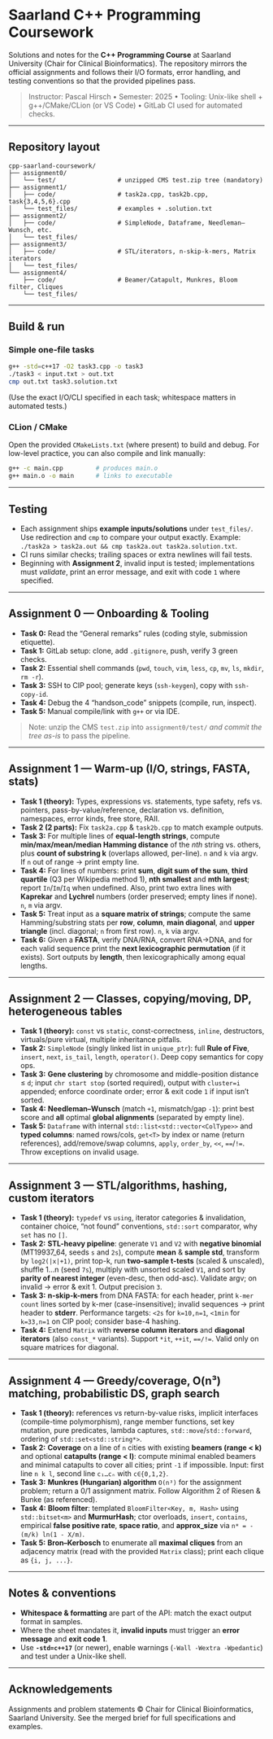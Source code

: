 # Saarland C++ Programming Coursework

Solutions and notes for the **C++ Programming Course** at Saarland University (Chair for Clinical Bioinformatics). The repository mirrors the official assignments and follows their I/O formats, error handling, and testing conventions so that the provided pipelines pass.&#x20;

> Instructor: Pascal Hirsch • Semester: 2025 • Tooling: Unix-like shell + g++/CMake/CLion (or VS Code) • GitLab CI used for automated checks.&#x20;

---

## Repository layout

```
cpp-saarland-coursework/
├── assignment0/
│   └── test/                 # unzipped CMS test.zip tree (mandatory)
├── assignment1/
│   ├── code/                 # task2a.cpp, task2b.cpp, task{3,4,5,6}.cpp
│   └── test_files/           # examples + .solution.txt
├── assignment2/
│   ├── code/                 # SimpleNode, Dataframe, Needleman–Wunsch, etc.
│   └── test_files/
├── assignment3/
│   ├── code/                 # STL/iterators, n-skip-k-mers, Matrix iterators
│   └── test_files/
└── assignment4/
    ├── code/                 # Beamer/Catapult, Munkres, Bloom filter, Cliques
    └── test_files/
```

---

## Build & run

### Simple one-file tasks

```bash
g++ -std=c++17 -O2 task3.cpp -o task3
./task3 < input.txt > out.txt
cmp out.txt task3.solution.txt
```

(Use the exact I/O/CLI specified in each task; whitespace matters in automated tests.)&#x20;

### CLion / CMake

Open the provided `CMakeLists.txt` (where present) to build and debug. For low-level practice, you can also compile and link manually:

```bash
g++ -c main.cpp         # produces main.o
g++ main.o -o main      # links to executable
```



---

## Testing

* Each assignment ships **example inputs/solutions** under `test_files/`. Use redirection and `cmp` to compare your output exactly.
  Example: `./task2a > task2a.out && cmp task2a.out task2a.solution.txt`.&#x20;
* CI runs similar checks; trailing spaces or extra newlines will fail tests.&#x20;
* Beginning with **Assignment 2**, invalid input is tested; implementations must *validate*, print an error message, and exit with code `1` where specified.&#x20;

---

## Assignment 0 — Onboarding & Tooling

* **Task 0:** Read the “General remarks” rules (coding style, submission etiquette).&#x20;
* **Task 1:** GitLab setup: clone, add `.gitignore`, push, verify 3 green checks.&#x20;
* **Task 2:** Essential shell commands (`pwd`, `touch`, `vim`, `less`, `cp`, `mv`, `ls`, `mkdir`, `rm -r`).&#x20;
* **Task 3:** SSH to CIP pool; generate keys (`ssh-keygen`), copy with `ssh-copy-id`.&#x20;
* **Task 4:** Debug the 4 “handson\_code” snippets (compile, run, inspect).&#x20;
* **Task 5:** Manual compile/link with `g++` or via IDE.&#x20;

> Note: unzip the CMS `test.zip` into `assignment0/test/` *and commit the tree as-is* to pass the pipeline.&#x20;

---

## Assignment 1 — Warm-up (I/O, strings, FASTA, stats)

* **Task 1 (theory):** Types, expressions vs. statements, type safety, refs vs. pointers, pass-by-value/reference, declaration vs. definition, namespaces, error kinds, free store, RAII.&#x20;
* **Task 2 (2 parts):** Fix `task2a.cpp` & `task2b.cpp` to match example outputs.&#x20;
* **Task 3:** For multiple lines of **equal-length strings**, compute **min/max/mean/median Hamming distance** of the *nth* string vs. others, plus **count of substring k** (overlaps allowed, per-line). `n` and `k` via argv. If `n` out of range → print empty line.&#x20;
* **Task 4:** For lines of numbers: print **sum**, **digit sum of the sum**, **third quartile** (Q3 per Wikipedia method 1), **nth smallest** and **mth largest**; report `In`/`Im`/`Iq` when undefined. Also, print two extra lines with **Kaprekar** and **Lychrel** numbers (order preserved; empty lines if none). `n`, `m` via argv.&#x20;
* **Task 5:** Treat input as a **square matrix of strings**; compute the same Hamming/substring stats per **row**, **column**, **main diagonal**, and **upper triangle** (incl. diagonal; `n` from first row). `n`, `k` via argv.&#x20;
* **Task 6:** Given a **FASTA**, verify DNA/RNA, convert RNA→DNA, and for each valid sequence print the **next lexicographic permutation** (if it exists). Sort outputs by **length**, then lexicographically among equal lengths.&#x20;

---

## Assignment 2 — Classes, copying/moving, DP, heterogeneous tables

* **Task 1 (theory):** `const` vs `static`, const-correctness, `inline`, destructors, virtuals/pure virtual, multiple inheritance pitfalls.&#x20;
* **Task 2:** `SimpleNode` (singly linked list in `unique_ptr`): full **Rule of Five**, `insert`, `next`, `is_tail`, `length`, `operator()`. Deep copy semantics for copy ops.&#x20;
* **Task 3:** **Gene clustering** by chromosome and middle-position distance ≤ `d`; input `chr start stop` (sorted required), output with `cluster=i` appended; enforce coordinate order; error & exit code `1` if input isn’t sorted.&#x20;
* **Task 4:** **Needleman–Wunsch** (match `+1`, mismatch/gap `-1`): print best score and **all** optimal **global alignments** (separated by empty line).&#x20;
* **Task 5:** `Dataframe` with internal `std::list<std::vector<ColType>>` and **typed columns**: named rows/cols, `get<T>` by index or name (return references), add/remove/swap columns, `apply`, `order_by`, `<<`, `==`/`!=`. Throw exceptions on invalid usage.&#x20;

---

## Assignment 3 — STL/algorithms, hashing, custom iterators

* **Task 1 (theory):** `typedef` vs `using`, iterator categories & invalidation, container choice, “not found” conventions, `std::sort` comparator, why `set` has no `[]`.&#x20;
* **Task 2:** **STL-heavy pipeline**: generate `V1` and `V2` with **negative binomial** (MT19937\_64, seeds `s` and `2s`), compute **mean** & **sample std**, transform by `log2(|x|+1)`, print top-k, run **two-sample t-tests** (scaled & unscaled), shuffle 1…n (seed `7s`), multiply with unsorted scaled `V1`, and sort by **parity of nearest integer** (even-desc, then odd-asc). Validate argv; on invalid → error & exit 1. Output precision `3`.&#x20;
* **Task 3:** **n-skip-k-mers** from DNA FASTA: for each header, print `k-mer count` lines sorted by k-mer (case-insensitive); invalid sequences → print header to **stderr**. Performance targets: `<2s` for `k=10,n=1`, `<1min` for `k=33,n=1` on CIP pool; consider base-4 hashing.&#x20;
* **Task 4:** Extend `Matrix` with **reverse column iterators** and **diagonal iterators** (also `const_*` variants). Support `*it`, `++it`, `==/!=`. Valid only on square matrices for diagonal.&#x20;

---

## Assignment 4 — Greedy/coverage, O(n³) matching, probabilistic DS, graph search

* **Task 1 (theory):** references vs return-by-value risks, implicit interfaces (compile-time polymorphism), range member functions, set key mutation, pure predicates, lambda captures, `std::move`/`std::forward`, ordering of `std::set<std::string*>`.&#x20;
* **Task 2:** **Coverage** on a line of `n` cities with existing **beamers (range < k)** and optional **catapults (range < l)**: compute minimal enabled beamers and minimal catapults to cover all cities; print `-1` if impossible. Input: first line `n k l`, second line `c₁…cₙ` with `c∈{0,1,2}`.&#x20;
* **Task 3:** **Munkres (Hungarian) algorithm** `O(n³)` for the assignment problem; return a 0/1 assignment matrix. Follow Algorithm 2 of Riesen & Bunke (as referenced).&#x20;
* **Task 4:** **Bloom filter**: templated `BloomFilter<Key, m, Hash>` using `std::bitset<m>` and **MurmurHash**; ctor overloads, `insert`, `contains`, empirical **false positive rate**, **space ratio**, and **approx\_size** via `n* = - (m/k) ln(1 - X/m)`.&#x20;
* **Task 5:** **Bron–Kerbosch** to enumerate all **maximal cliques** from an adjacency matrix (read with the provided `Matrix` class); print each clique as `{i, j, ...}`.&#x20;

---

## Notes & conventions

* **Whitespace & formatting** are part of the API: match the exact output format in samples.&#x20;
* Where the sheet mandates it, **invalid inputs** must trigger an **error message** and **exit code 1**.&#x20;
* Use **`-std=c++17`** (or newer), enable warnings (`-Wall -Wextra -Wpedantic`) and test under a Unix-like shell.

---

## Acknowledgements

Assignments and problem statements © Chair for Clinical Bioinformatics, Saarland University. See the merged brief for full specifications and examples.&#x20;
